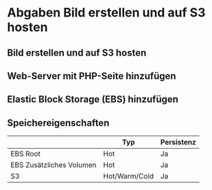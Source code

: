 # Abgaben Bild erstellen und auf S3 hosten

## Bild erstellen und auf S3 hosten

##  Web-Server mit PHP-Seite hinzufügen

##  Elastic Block Storage (EBS) hinzufügen

## Speichereigenschaften

|            | Typ        | Persistenz |
| ---------- | ---------- | ---------- |
| EBS Root   |Hot         | Ja         |
| EBS Zusätzliches Volumen|Hot |Ja     |
| S3         |Hot/Warm/Cold|Ja         |

